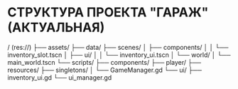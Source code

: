 # СТРУКТУРА ПРОЕКТА "ГАРАЖ" (АКТУАЛЬНАЯ)
/ (res://)
├── assets/
├── data/
├── scenes/
│   ├── components/
│   │   └── inventory_slot.tscn
│   ├── ui/
│   │   └── inventory_ui.tscn
│   └── world/
│       └── main_world.tscn
└── scripts/
    ├── components/
    ├── player/
    ├── resources/
    ├── singletons/
    │   └── GameManager.gd
    └── ui/
        ├── inventory_ui.gd
        └── ui_manager.gd